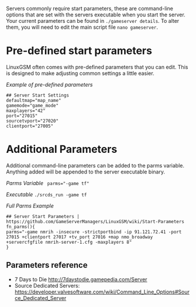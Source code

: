 Servers commonly require start parameters, these are command-line options that are set with the servers executable when you start the server. Your current parameters can be found in `./gameserver details`. To alter them, you will need to edit the main script file `nano gameserver`.

# Pre-defined start parameters

LinuxGSM often comes with pre-defined parameters that you can edit. This is designed to make adjusting common settings a little easier. 

_Example of pre-defined parameters_

    ## Server Start Settings
    defaultmap="map_name"
    gamemode="game_mode"
    maxplayers="42"
    port="27015"
    sourcetvport="27020"
    clientport="27005"

# Additional Parameters

Additional command-line parameters can be added to the parms variable. Anything added will be appended to the server executable binary.

_Parms Variable_
   ` parms="-game tf"`

_Executable_
    `./srcds_run -game tf`

_Full Parms Example_
```
## Server Start Parameters | https://github.com/GameServerManagers/LinuxGSM/wiki/Start-Parameters
fn_parms(){
parms="-game nmrih -insecure -strictportbind -ip 91.121.72.41 -port 27015 +clientport 27017 +tv_port 27016 +map nmo_broadway +servercfgfile nmrih-server-1.cfg -maxplayers 8"
}
```
## Parameters reference
* 7 Days to Die http://7daystodie.gamepedia.com/Server
* Source Dedicated Servers: https://developer.valvesoftware.com/wiki/Command_Line_Options#Source_Dedicated_Server